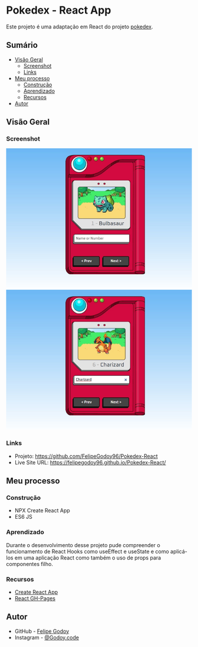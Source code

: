# Pokedex - React App

Este projeto é uma adaptação em React do projeto [pokedex](https://github.com/manualdodev/pokedex).

## Sumário

- [Visão Geral](#visão-geral)
  - [Screenshot](#screenshot)
  - [Links](#links)
- [Meu processo](#meu-processo)
  - [Construção](#construção)
  - [Aprendizado](#aprendizado)
  - [Recursos](#recursos)
- [Autor](#autor)

## Visão Geral

### Screenshot

![](./screenshot.jpg)
![](./screenshot2.jpg)

### Links

- Projeto: https://github.com/FelipeGodoy96/Pokedex-React
- Live Site URL: https://felipegodoy96.github.io/Pokedex-React/

## Meu processo

### Construção

- NPX Create React App
- ES6 JS

### Aprendizado

Durante o desenvolvimento desse projeto pude compreender o funcionamento de React Hooks como useEffect e useState e como aplicá-los em uma aplicação React como também o uso de props para componentes filho.


### Recursos

- [Create React App](https://github.com/facebook/create-react-app)
- [React GH-Pages](https://github.com/gitname/react-gh-pages)

## Autor

- GitHub - [Felipe Godoy](https://github.com/FelipeGodoy96)
- Instagram - [@Godoy.code](https://www.instagram.com/godoy.code/)
